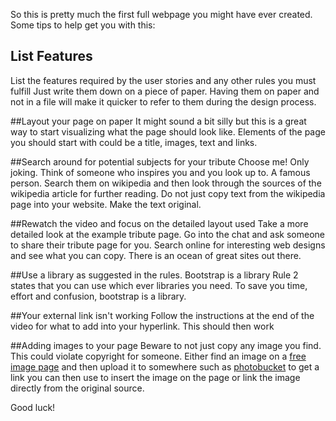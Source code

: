 So this is pretty much the first full webpage you might have ever created. Some tips to help get you with this:

## List Features
List the features required by the user stories and any other rules you must fulfill
Just write them down on a piece of paper. Having them on paper and not in a file will make it quicker to refer to them during the design process.

##Layout your page on paper
It might sound a bit silly but this is a great way to start visualizing what the page should look like. Elements of the page you should start with could be a title, images, text and links.

##Search around for potential subjects for your tribute
Choose me! Only joking. Think of someone who inspires you and you look up to. A famous person. Search them on wikipedia and then look through the sources of the wikipedia article for further reading. Do not just copy text from the wikipedia page into your website. Make the text original.

##Rewatch the video and focus on the detailed layout used
Take a more detailed look at the example tribute page. Go into the chat and ask someone to share their tribute page for you. Search online for interesting web designs and see what you can copy. There is an ocean of great sites out there.

##Use a library as suggested in the rules. Bootstrap is a library
Rule 2 states that you can use which ever libraries you need. To save you time, effort and confusion, bootstrap is a library.

##Your external link isn't working
Follow the instructions at the end of the video for what to add into your hyperlink. This should then work

##Adding images to your page
Beware to not just copy any image you find. This could violate copyright for someone. Either find an image on a [free image page](http://www.freeimages.com) and then upload it to somewhere such as [photobucket](http://www.photobucket.com) to get a link you can then use to insert the image on the page or link the image directly from the original source.
  
Good luck!
